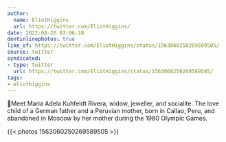 ```yaml
---
author:
  name: EliotHiggins
  url: https://twitter.com/EliotHiggins/
date: 2022-08-26 07:06:18
dontinlinephotos: true
like_of: https://twitter.com/EliotHiggins/status/1563060250269589505/
source: twitter
syndicated:
- type: twitter
  url: https://twitter.com/EliotHiggins/status/1563060250269589505/
tags:
- eliothiggins
---
```


🧵Meet Maria Adela Kuhfeldt Rivera, widow, jeweller, and socialite. The love child of a German father and a Peruvian mother, born in Callao, Peru, and abandoned in Moscow by her mother during the 1980 Olympic Games. 

{{< photos 1563060250269589505 >}}